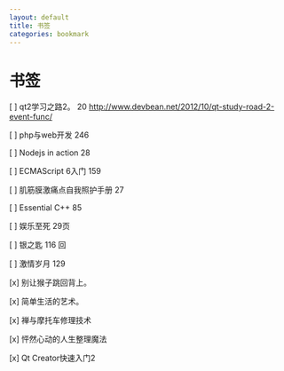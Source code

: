 ```yaml
---
layout: default
title: 书签
categories: bookmark
---
```


# 书签

[ ] qt2学习之路2。             20                    http://www.devbean.net/2012/10/qt-study-road-2-event-func/

[ ] php与web开发 246

[ ] Nodejs in action   28

[ ] ECMAScript 6入门 159

[ ] 肌筋膜激痛点自我照护手册 27

[ ] Essential C++ 85

[ ] 娱乐至死 29页

[ ]  银之匙 116 回

[ ] 激情岁月 129

[x] 别让猴子跳回背上。

[x] 简单生活的艺术。

[x] 禅与摩托车修理技术

[x] 怦然心动的人生整理魔法

[x] Qt Creator快速入门2
